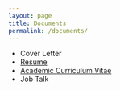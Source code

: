 ```yaml
---
layout: page
title: Documents
permalink: /documents/
---
```


- Cover Letter
- [Resume](/assets/cv/resume.pdf)
- [Academic Curriculum Vitae](/assets/cv/cv.pdf)
- Job Talk